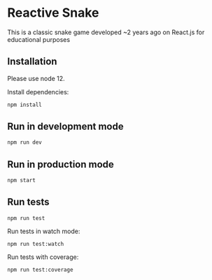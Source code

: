 # Reactive Snake

This is a classic snake game developed ~2 years ago on React.js for educational purposes

## Installation

Please use node 12.

Install dependencies:

```bash
npm install
```

## Run in development mode

```bash
npm run dev
```

## Run in production mode

```bash
npm start
```

## Run tests
```
npm run test
```
Run tests in watch mode:
```
npm run test:watch
```
Run tests with coverage:
```
npm run test:coverage
```
